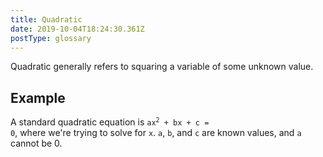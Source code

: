 ```yaml
---
title: Quadratic
date: 2019-10-04T18:24:30.361Z
postType: glossary
---
```


Quadratic generally refers to squaring a variable of some unknown value.

## Example

A standard quadratic equation is <code>ax<sup>2</sup> + bx + c = 0</code>, where we're trying to solve for `x`. `a`, `b`, and `c` are known values, and `a` cannot be 0.
